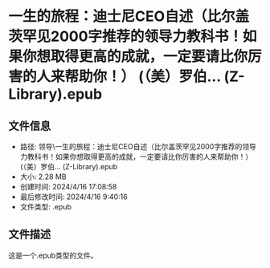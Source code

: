 ﻿# 一生的旅程：迪士尼CEO自述（比尔盖茨罕见2000字推荐的领导力教科书！如果你想取得更高的成就，一定要请比你厉害的人来帮助你！） (（美）罗伯... (Z-Library).epub

## 文件信息
- 路径: 领导\一生的旅程：迪士尼CEO自述（比尔盖茨罕见2000字推荐的领导力教科书！如果你想取得更高的成就，一定要请比你厉害的人来帮助你！） (（美）罗伯... (Z-Library).epub
- 大小: 2.28 MB
- 创建时间: 2024/4/16 17:08:58
- 最后修改时间: 2024/4/16 9:40:16
- 文件类型: .epub

## 文件描述
这是一个.epub类型的文件。

